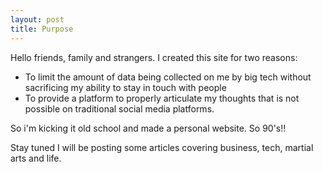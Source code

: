 ```yaml
---
layout: post
title: Purpose
---
```


Hello friends, family and strangers. I created this site for two reasons: 
* To limit the amount of data being collected on me by big tech without sacrificing my ability to stay in touch with people 
* To provide a platform to properly articulate my thoughts that is not possible on traditional social media platforms. 

So i'm kicking it old school and made a personal website. So 90's!!

Stay tuned I will be posting some articles covering business, tech, martial arts and life.


